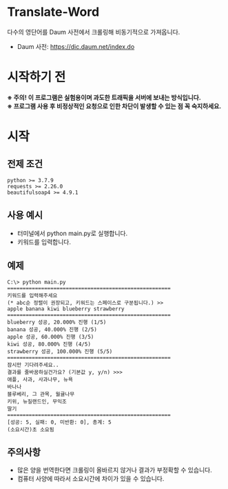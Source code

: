 Translate-Word
=============
다수의 영단어를 Daum 사전에서 크롤링해 비동기적으로 가져옵니다.
* Daum 사전: https://dic.daum.net/index.do

시작하기 전
=============

 **※ 주의! 이 프로그램은 실험용이며 과도한 트래픽을 서버에 보내는 방식입니다.**\
 **※ 프로그램 사용 후 비정상적인 요청으로 인한 차단이 발생할 수 있는 점 꼭 숙지하세요.**

시작
=============
전제 조건
-------------
```
python >= 3.7.9
requests >= 2.26.0
beautifulsoap4 >= 4.9.1
```

사용 예시
-------------

* 터미널에서 python main.py로 실행합니다.
* 키워드를 입력합니다.

예제
-------------
```
C:\> python main.py
=====================================================        
키워드를 입력해주세요
(* abc순 정렬이 권장되고, 키워드는 스페이스로 구분됩니다.) >>
apple banana kiwi blueberry strawberry 
=====================================================
blueberry 성공, 20.000% 진행 (1/5)
banana 성공, 40.000% 진행 (2/5)
apple 성공, 60.000% 진행 (3/5)
kiwi 성공, 80.000% 진행 (4/5)
strawberry 성공, 100.000% 진행 (5/5)
=====================================================
잠시만 기다려주세요..
결과를 줄바꿈하실건가요? (기본값 y, y/n) >>>
애플, 사과, 사과나무, 뉴욕 
바나나
블루베리, 그 관목, 월귤나무
키위, 뉴질랜드인, 무익조   
딸기
=====================================================
[성공: 5, 실패: 0, 미반환: 0], 총계: 5
(소요시간)초 소요됨
```

주의사항
-------------
* 많은 양을 번역한다면 크롤링이 올바르지 않거나 결과가 부정확할 수 있습니다.
* 컴퓨터 사양에 따라서 소요시간에 차이가 있을 수 있습니다.
